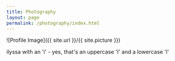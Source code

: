 ```yaml
---
title: Photography
layout: page
permalink: /photography/index.html
---
```

![Profile Image]({{ site.url }}/{{ site.picture }})

ilyssa with an 'i' - yes, that's an uppercase 'I' and a lowercase 'l'<br>
